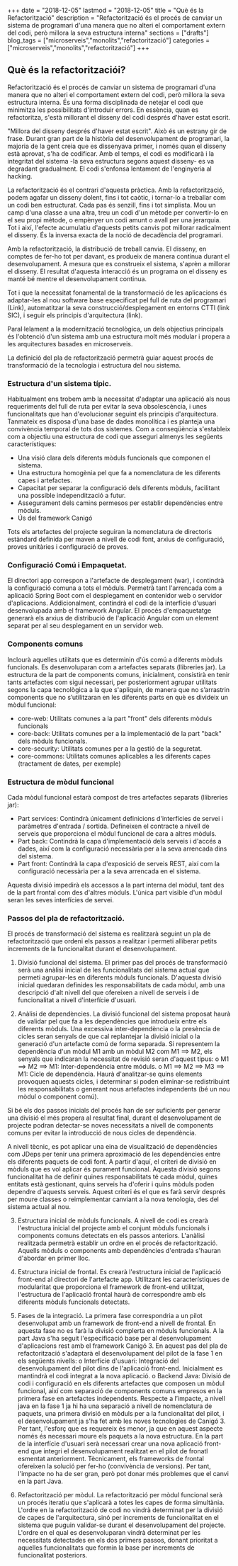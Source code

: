 +++ date = "2018-12-05" lastmod = "2018-12-05" title = "Què és la Refactorització" description = "Refactorització és el procés de canviar un sistema de programari d'una manera que no alteri el comportament extern del codi, però millora la seva estructura interna" sections = ["drafts"] blog_tags = ["microserveis","monolits","refactorització"] categories = ["microserveis","monolits","refactorització"] +++



## Què és la refactoritzaciói?

Refactorització és el procés de canviar un sistema de programari d'una manera que no alteri el comportament extern del codi, però millora la seva estructura interna. És una forma disciplinada de netejar el codi que minimitza les possibilitats d'introduir errors. En essència, quan es refactoritza, s'està millorant el disseny del codi després d'haver estat escrit.

"Millora del disseny després d'haver estat escrit". Això és un estrany gir de frase. Durant gran part de la història del desenvolupament de programari, la majoria de la gent creia que es dissenyava primer, i només quan el disseny està aprovat, s'ha de codificar. Amb el temps, el codi es modificarà i la integritat del sistema -la seva estructura segons aquest disseny- es va degradant gradualment. El codi s'enfonsa lentament de l'enginyeria al hacking.

La refactorització és el contrari d'aquesta pràctica. Amb la refactorització, podem agafar un disseny dolent, fins i tot caòtic, i tornar-lo a treballar com un codi ben estructurat. Cada pas és senzill, fins i tot simplista. Mou un camp d'una classe a una altra, treu un codi d'un mètode per convertir-lo en el seu propi mètode, o empènyer un codi amunt o avall per una jerarquia. Tot i així, l'efecte acumulatiu d'aquests petits canvis pot millorar radicalment el disseny. És la inversa exacta de la noció de decadència del programari.

Amb la refactorització, la distribució de treball canvia. El disseny, en comptes de fer-ho tot per davant, es produeix de manera contínua durant el desenvolupament. A mesura que es construeix el sistema, s'aprèn a millorar el disseny. El resultat d'aquesta interacció és un programa on el disseny es manté bé mentre el desenvolupament continua.

Tot i que la necessitat fonamental de la transformació de les aplicacions és adaptar-les al nou software base especificat pel full de ruta del programari (Link), automatitzar la seva construcció/desplegament en entorns CTTI (link SIC), i seguir els principis d'arquitectura (link).

Paral·lelament a la modernització tecnològica, un dels objectius principals és l'obtenció d'un sistema amb una estructura molt més modular i propera a les arquitectures basades en microserveis.

La definició del pla de refactorització permetrà guiar aquest procés de transformació de la tecnologia i estructura del nou sistema.

### Estructura d'un sistema típic.

Habitualment ens trobem amb la necessitat d'adaptar una aplicació als nous requeriments del full de ruta per evitar la seva obsolescència, i unes funcionalitats que han d'evolucionar seguint els principis d'arquitectura. Tanmateix es disposa d'una base de dades monolítica i es planteja una convivència temporal de tots dos sistemes. Com a conseqüència s'estableix com a objectiu una estructura de codi que asseguri almenys les següents característiques:

-	Una visió clara dels diferents mòduls funcionals que componen el sistema.
-	Una estructura homogènia pel que fa a nomenclatura de les diferents capes i artefactes.
-	Capacitat per separar la configuració dels diferents mòduls, facilitant una possible independització a futur.
-	Assegurament dels camins permesos per establir dependències entre mòduls.
-   Ús del framework Canigó

Tots els artefactes del projecte seguiran la nomenclatura de directoris estàndard definida per maven a nivell de codi font, arxius de configuració, proves unitàries i configuració de proves.

### Configuració Comú i Empaquetat.

El directori app correspon a l'artefacte de desplegament (war), i contindrà la configuració comuna a tots el mòduls. Permetrà tant l'arrencada com a aplicació Spring Boot com el desplegament en contenidor web o servidor d'aplicacions.
Addicionalment, contindrà el codi de la interfície d'usuari desenvolupada amb el framework Angular.
El procés d'empaquetatge generarà els arxius de distribució de l'aplicació Angular com un element separat per al seu desplegament en un servidor web.

### Components comuns

Inclourà aquelles utilitats que es determinin d'ús comú a diferents mòduls funcionals. Es desenvoluparan com a artefactes separats (llibreries jar). La estructura de la part de components comuns, inicialment, consistirà en tenir tants artefactes com sigui necessari, per posteriorment agrupar utilitats segons la capa tecnològica a la que s'apliquin, de manera que no s’arrastrin components que no s’utilitzaran en les diferents parts en què es divideix un mòdul funcional:
- core-web: Utilitats comunes a la part "front" dels diferents mòduls funcionals
- core-back: Utilitats comunes per a la implementació de la part "back" dels mòduls funcionals.
- core-security: Utilitats comunes per a la gestió de la seguretat.
- core-commons: Utilitats comunes aplicables a les diferents capes (tractament de dates, per exemple)


### Estructura de mòdul funcional
Cada mòdul funcional estarà compost de tres artefactes separats (llibreries jar):
-	Part services: Contindrà únicament definicions d'interfícies de servei i paràmetres d'entrada / sortida. Defineixen el contracte a nivell de serveis que proporciona el mòdul funcional de cara a altres mòduls.
-	Part back: Contindrà la capa d'implementació dels serveis i d'accés a dades, així com la configuració necessària per a la seva arrencada dins del sistema.
-	Part front: Contindrà la capa d'exposició de serveis REST, així com la configuració necessària per a la seva arrencada en el sistema.

Aquesta divisió impedirà els accessos a la part interna del mòdul, tant des de la part frontal com des d'altres mòduls. L'única part visible d'un mòdul seran les seves interfícies de servei.


### Passos del pla de refactorització.
El procés de transformació del sistema es realitzarà seguint un pla de refactorització que ordeni els passos a realitzar i permeti alliberar petits increments de la funcionalitat durant el desenvolupament.

1.	Divisió funcional del sistema.
El primer pas del procés de transformació serà una anàlisi inicial de les funcionalitats del sistema actual que permeti agrupar-les en diferents mòduls funcionals. D'aquesta divisió inicial quedaran definides les responsabilitats de cada mòdul, amb una descripció d'alt nivell del que ofereixen a nivell de serveis i de funcionalitat a nivell d'interfície d'usuari.

2.	Anàlisi de dependències.
La divisió funcional del sistema proposat haurà de validar pel que fa a les dependències que introdueix entre els diferents mòduls. Una excessiva inter-dependència o la presència de cicles seran senyals de que cal replantejar la divisió inicial o la generació d'un artefacte comú de forma separada.
Si representem la dependència d'un mòdul M1 amb un mòdul M2 com M1 ==> M2, els senyals que indicaran la necessitat de revisió seran d'aquest tipus:
o	M1 ==> M2 ==> M1: Inter-dependència entre móduls. 
o	M1 ==> M2 ==> M3 ==> M1: Cicle de dependència.
Haurà d'analitzar-se quins elements provoquen aquests cicles, i determinar si poden eliminar-se redistribuint les responsabilitats o generant nous artefactes independents (bé un nou mòdul o component comú).


Si bé els dos passos inicials del procés han de ser suficients per generar una divisió el més propera al resultat final, durant el desenvolupament de projecte podran detectar-se noves necessitats a nivell de components comuns per evitar la introducció de nous cicles de dependència.

A nivell tècnic, es pot aplicar una eina de visualització de dependències com JDeps per tenir una primera aproximació de les dependències entre els diferents paquets de codi font.
A partir d'aquí, el criteri de divisió en mòduls que es vol aplicar és purament funcional. Aquesta divisió segons funcionalitat ha de definir quines responsabilitats té cada mòdul, quines entitats està gestionant, quins serveis ha d'oferir i quins mòduls poden dependre d'aquests serveis. Aquest criteri és el que es farà servir després per moure classes o reimplementar canviant a la nova tenologia, des del sistema actual al nou.


3.	Estructura inicial de mòduls funcionals.
A nivell de codi es crearà l'estructura inicial del projecte amb el conjunt mòduls funcionals i components comuns detectats en els passos anteriors. L'anàlisi realitzada permetrà establir un ordre en el procés de refactorització. Aquells mòduls o components amb dependències d'entrada s'hauran d'abordar en primer lloc.

4.	Estructura inicial de frontal.
Es crearà l'estructura inicial de l'aplicació front-end al directori de l'artefacte app. Utilitzant les característiques de modularitat que proporciona el framework de front-end utilitzat, l'estructura de l'aplicació frontal haurà de correspondre amb els diferents mòduls funcionals detectats.

5.	Fases de la integració.
La primera fase correspondria a un pilot desenvolupat amb un framework de front-end a nivell de frontal. En aquesta fase no es farà la divisió complerta en mòduls funcionals. 
A la part Java s'ha seguit l'especificació base per al desenvolupament d'aplicacions rest amb el framework Canigó 3.
En aquest pas del pla de refactorització s'adaptarà el desenvolupament del pilot de la fase 1 en els següents nivells:
o	Interfície d'usuari: Integració del desenvolupament del pilot dins de l'aplicació front-end. Inicialment es mantindrà el codi integrat a la nova aplicació.
o	Backend Java: Divisió de codi i configuració en els diferents artefactes que composen un mòdul funcional, així com separació de components comuns empresos en la primera fase en artefactes independents.
Respecte a l’impacte, a nivell java en la fase 1 ja hi ha una separació a nivell de nomenclatura de paquets, una primera divisió en mòduls per a la funcionalitat del pilot, i el desenvolupament ja s'ha fet amb les noves tecnologies de Canigó 3. Per tant, l'esforç que es requereix és menor, ja que en aquest aspecte només és necessari moure els paquets a la nova estructura.
En la part de la interfície d'usuari serà necessari crear una nova aplicació front-end que integri el desenvolupament realitzat en el pilot de fronatl esmentat anteriorment. Tècnicament, els frameworks de frontal ofereixen la solució per fer-ho (convivència de versions). Per tant, l'impacte no ha de ser gran, però pot donar més problemes que el canvi en la part Java.


6.	Refactorització per mòdul.
La refactorització per mòdul funcional serà un procés iteratiu que s'aplicarà a totes les capes de forma simultània. L'ordre en la refactorització de codi no vindrà determinat per la divisió de capes de l'arquitectura, sinó per increments de funcionalitat en el sistema que puguin validar-se durant el desenvolupament del projecte. L'ordre en el qual es desenvoluparan vindrà determinat per les necessitats detectades en els dos primers passos, donant prioritat a aquelles funcionalitats que formin la base per increments de funcionalitat posteriors.

